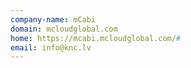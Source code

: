 ```yaml
---
company-name: mCabi
domain: mcloudglobal.com
home: https://mcabi.mcloudglobal.com/#
email: info@knc.lv
---
```




